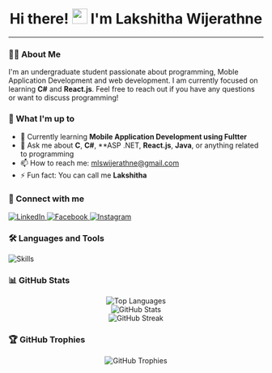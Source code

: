 <h1 align="center">Hi there! <img src="https://raw.githubusercontent.com/MartinHeinz/MartinHeinz/master/wave.gif" width="30px" height="30px"> I'm Lakshitha Wijerathne</h1>

---

### 👨‍💻 About Me
I'm an undergraduate student passionate about programming, Moble Application Development and web development. I am currently focused on learning **C#** and **React.js**. Feel free to reach out if you have any questions or want to discuss programming!

### 🚀 What I'm up to
- 🌱 Currently learning **Mobile Application Development using Fultter**
- 💬 Ask me about **C**, **C#**, **ASP .NET, **React.js**, **Java**, or anything related to programming
- 📫 How to reach me: [mlswijerathne@gmail.com](mailto:mlswijerathne@gmail.com)
- ⚡ Fun fact: You can call me **Lakshitha**

### 🤝 Connect with me
<p align="left">
  <a href="https://www.linkedin.com/in/lakshitha-wijerathne/" target="_blank">
    <img src="https://img.shields.io/badge/LinkedIn-0077B5?style=for-the-badge&logo=linkedin&logoColor=white" alt="LinkedIn"/>
  </a>
  <a href="https://fb.com/lakshitha.wijerathne" target="_blank">
    <img src="https://img.shields.io/badge/Facebook-1877F2?style=for-the-badge&logo=facebook&logoColor=white" alt="Facebook"/>
  </a>
  <a href="https://instagram.com/_lakshithaa" target="_blank">
    <img src="https://img.shields.io/badge/Instagram-E4405F?style=for-the-badge&logo=instagram&logoColor=white" alt="Instagram"/>
  </a>
</p>

### 🛠️ Languages and Tools
<p align="left">
  <img src="https://skillicons.dev/icons?i=c,java,cs,html,css,js,php,mysql" alt="Skills" />
</p>

### 📊 GitHub Stats
<div align="center">
  <img src="https://github-readme-stats.vercel.app/api/top-langs?username=mlswijerathne&show_icons=true&locale=en&layout=compact&theme=tokyonight" alt="Top Languages" />
</div>
<div align="center">
  <img src="https://github-readme-stats.vercel.app/api?username=mlswijerathne&show_icons=true&locale=en&theme=tokyonight" alt="GitHub Stats" />
</div>
<div align="center">
  <img src="https://github-readme-streak-stats.herokuapp.com/?user=mlswijerathne&theme=tokyonight" alt="GitHub Streak" />
</div>

### 🏆 GitHub Trophies
<p align="center">
  <img src="https://github-profile-trophy.vercel.app/?username=mlswijerathne&theme=tokyonight&no-frame=false&no-bg=false&margin-w=4" alt="GitHub Trophies"/>
</p>
